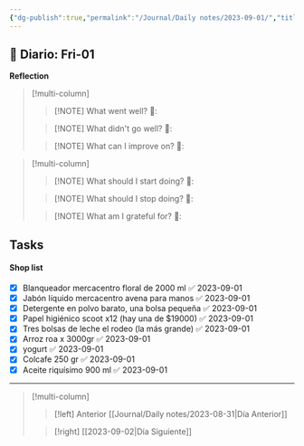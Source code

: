 ```yaml
---
{"dg-publish":true,"permalink":"/Journal/Daily notes/2023-09-01/","title":"2023-09-01","tags":["Daily"],"created":"2023-09-01T12:58:40.074-05:00","updated":"2023-09-01T19:31:08.348-05:00"}
---
```



## 📅 Diario: Fri-01


**Reflection**

> [!multi-column]
> 
> > [!NOTE] What went well?
> > 💭: 
> 
> > [!NOTE] What didn't go well?
> > 💭:
> 
> > [!NOTE] What can I improve on?
> > 💭:
> 

> [!multi-column]
> 
> > [!NOTE] What should I start doing?
> > 💭:
> 
> > [!NOTE] What should I stop doing?
> > 💭:
> 
> > [!NOTE] What am I grateful for?
> > 💭:
> 

## Tasks

#### Shop list 
- [x] Blanqueador mercacentro floral de 2000 ml ✅ 2023-09-01
- [x] Jabón líquido mercacentro avena para manos ✅ 2023-09-01
- [x] Detergente en polvo barato, una bolsa pequeña ✅ 2023-09-01
- [x] Papel higiénico scoot x12 (hay una de $19000) ✅ 2023-09-01
- [x] Tres bolsas de leche el rodeo (la más grande) ✅ 2023-09-01
- [x] Arroz roa x 3000gr ✅ 2023-09-01
- [x] yogurt ✅ 2023-09-01
- [x] Colcafe 250 gr ✅ 2023-09-01
- [x] Aceite riquísimo 900 ml ✅ 2023-09-01

- - - 
> [!multi-column]
> 
> > [!left]  Anterior
> > [[Journal/Daily notes/2023-08-31\|Día Anterior]]
> 
> > [!right]
> > [[2023-09-02\|Día Siguiente]]
> 